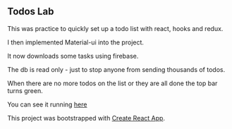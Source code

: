 ## Todos Lab


This was practice to quickly set up a todo list with react, hooks and redux.

I then implemented Material-ui into the project.

It now downloads some tasks using firebase. 

The db is read only - just to stop anyone from sending thousands of todos.

When there are no more todos on the list or they are all done the top bar turns green.

You can see it running [here](https://gregatgit.github.io/todos-lab/)

This project was bootstrapped with [Create React App](https://github.com/facebook/create-react-app).
